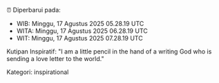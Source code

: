 ⏰ Diperbarui pada:
- WIB: Minggu, 17 Agustus 2025 05.28.19 UTC
- WITA: Minggu, 17 Agustus 2025 06.28.19 UTC
- WIT: Minggu, 17 Agustus 2025 07.28.19 UTC

Kutipan Inspiratif:
"I am a little pencil in the hand of a writing God who is sending a love letter to the world."


Kategori: inspirational

